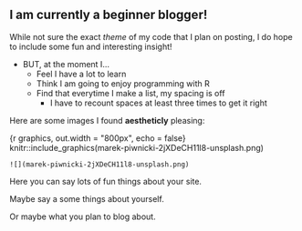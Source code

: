 ## I am currently a beginner blogger!

While not sure the exact *theme* of my code that I plan on posting, I do hope to include some fun and interesting insight!  
* BUT, at the moment I...  
    + Feel I have a lot to learn  
    + Think I am going to enjoy programming with R
    + Find that everytime I make a list, my spacing is off
        + I have to recount spaces at least three times to get it right

Here are some images I found **aestheticly** pleasing:

{r graphics, out.width = "800px", echo = false}  
knitr::include_graphics(marek-piwnicki-2jXDeCH11l8-unsplash.png)  

    ![](marek-piwnicki-2jXDeCH11l8-unsplash.png)



Here you can say lots of fun things about your site.

Maybe say a some things about yourself.

Or maybe what you plan to blog about.
